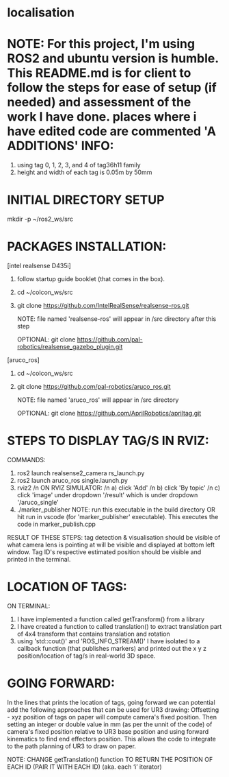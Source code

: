 # localisation

NOTE:
For this project, I'm using ROS2 and ubuntu version is humble.
This README.md is for client to follow the steps for ease of setup (if needed) and assessment of the work I have done.
places where i have edited code are commented 'A ADDITIONS' 
INFO:
=============
1. using tag 0, 1, 2, 3, and 4 of tag36h11 family
2. height and width of each tag is 0.05m by 50mm


INITIAL DIRECTORY SETUP
===
mkdir -p ~/ros2_ws/src

PACKAGES INSTALLATION:
=============

[intel realsense D435i]
1. follow startup guide booklet (that comes in the box).
2. cd ~/colcon_ws/src
3. git clone https://github.com/IntelRealSense/realsense-ros.git

   NOTE: file named 'realsense-ros' will appear in /src directory after this step

   OPTIONAL: git clone https://github.com/pal-robotics/realsense_gazebo_plugin.git


[aruco_ros]
1. cd ~/colcon_ws/src
2. git clone https://github.com/pal-robotics/aruco_ros.git

   NOTE: file named 'aruco_ros' will appear in /src directory

   OPTIONAL: git clone https://github.com/AprilRobotics/apriltag.git


STEPS TO DISPLAY TAG/S IN RVIZ:
=============
  COMMANDS:
  1. ros2 launch realsense2_camera rs_launch.py
  2. ros2 launch aruco_ros single.launch.py
  3. rviz2
    /n ON RVIZ SIMULATOR:
    /n a) click 'Add'
    /n b) click 'By topic'
    /n c) click 'image' under dropdown '/result' which is under dropdown '/aruco_single'
  4. ./marker_publisher
     NOTE: run this executable in the build directory OR hit run in vscode (for 'marker_publisher' executable). This executes the code in marker_publish.cpp

RESULT OF THESE STEPS: tag detection & visualisation should be visible of what camera lens is pointing at will be visible and displayed at bottom left window. Tag ID's respective estimated position should be visible and printed in the terminal.




LOCATION OF TAGS:
=============
  ON TERMINAL:
  1. I have implemented a function called getTransform() from a library
  2. I have created a function to called translation() to extract translation part of 4x4 transform that contains translation and rotation
  3. using 'std::cout()' and 'ROS_INFO_STREAM()' I have isolated to a callback function (that publishes markers) and printed out the x y z position/location of tag/s in real-world 3D space.


GOING FORWARD:
=============
In the lines that prints the location of tags, going forward we can potential add the following approaches that can be used for UR3 drawing:
Offsetting - xyz position of tags on paper will compute camera's fixed position. Then setting an integer or double value in mm (as per the unnit of the code) of camera's fixed position relative to UR3 base position and using forward kinematics to find end effectors position. This allows the code to integrate to the path planning of UR3 to draw on paper.

NOTE: CHANGE getTranslation() function TO RETURN THE POSITION OF EACH ID (PAIR IT WITH EACH ID) (aka. each ‘i’ iterator)


